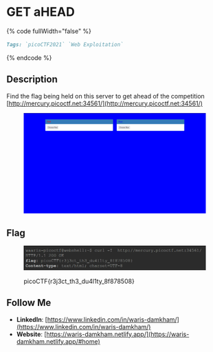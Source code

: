# GET aHEAD

{% code fullWidth="false" %}
```markdown
Tags: `picoCTF2021` `Web Exploitation`
```
{% endcode %}

## **Description**

Find the flag being held on this server to get ahead of the competition [http://mercury.picoctf.net:34561/](http://mercury.picoctf.net:34561/)

<figure><img src="../.gitbook/assets/image (53).png" alt=""><figcaption></figcaption></figure>

## Flag

<figure><img src="../.gitbook/assets/image (54).png" alt=""><figcaption><p>picoCTF{r3j3ct_th3_du4l1ty_8f878508}</p></figcaption></figure>

## Follow Me

* **LinkedIn**: [https://www.linkedin.com/in/waris-damkham/](https://www.linkedin.com/in/waris-damkham/)
* **Website**: [https://waris-damkham.netlify.app/](https://waris-damkham.netlify.app/#home)
